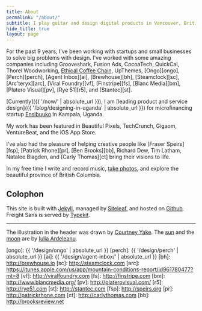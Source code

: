 ```yaml
---
title: About
permalink: "/about/"
subtitle: I play guitar and design digital products in Vancouver, British Columbia.
hide_title: true
layout: page
---
```


For the past 9 years, I've been working with startups and small businesses to solve big problems with design. I've worked with some amazing companies including Grooveshark, Fusion Ads, CocoaTech, QuickCal, Thorel Woodworking, [Ethical Coffee Chain][ecc], UpThemes, [Ongo][ongo], [Perch][perch], [Agent Inbox][ai], [Brewhouse][bh], [Steamclock][sc], [Arc'teryx][arc], [Viral Foundry][vf], [Finstripe][fs], [Blanc Media][bm], [Platero Visual][pv], [Rye 51][r5], and [Stantec][st]. 

[Currently]({{ '/now/' | absolute_url }}), I am [leading product and service design]({{ '/blog/designing-in-uganda' | absolute_url }}) for microfinancing startup [Ensibuuko](http://ensibuuko.com) in Kampala, Uganda.

My work has been featured in Beautiful Pixels, TechCrunch, Gigaom, VentureBeat, and the iOS App Store. 

I've also had the pleasure of helping creative people like [Fraser Speirs][fsp], [Patrick Rhone][pr], [Ben Brooks][bb], Richard Dew, Tim Latham, Natalee Blagden, and [Carly Thomas][ct] bring their visions to life.

In my free time I write and record music, [take photos](http://instagram.com/patdryburgh), and explore the beautiful province of British Columbia.

## Colophon

This site is built with [Jekyll](https://jekyllrb.com), managed by [Siteleaf](http://siteleaf.com), and hosted on [Github](https://pages.github.com). Freight Sans is served by [Typekit](http://typekit.com).

---

The illustration in the header was drawn by [Courtney Yake][cy]. The [sun][sun] and the [moon][moon] are by [Iulia Ardeleanu][ia].

[cy]: https://twitter.com/courtneymake
[moon]: https://thenounproject.com/iuliaardeleanu/collection/weather/?oq=weather&cidx=71&i=680142
[sun]: httpshttps://thenounproject.com/iuliaardeleanu/collection/weather/?oq=weather&cidx=71&i=675989
[ia]: https://thenounproject.com/iuliaardeleanu
[ecc]: http://ethicalcoffee.co
[ongo]: {{ '/design/ongo' | absolute_url }}
[perch]: {{ '/design/perch' | absolute_url }}
[ai]: {{ '/design/agent-inbox/' | absolute_url }}
[bh]: http://brewhouse.io
[sc]: http://steamclock.com
[arc]: https://itunes.apple.com/us/app/mountain-conditions-report/id961780477?mt=8
[vf]: http://viralfoundry.com
[fs]: http://finstripe.com
[bm]: http://www.blancmedia.org/
[pv]: http://platerovisual.com/
[r5]: http://rye51.com
[st]: http://stantec.com
[fsp]: http://speirs.org
[pr]: http://patrickrhone.com
[ct]: http://carlythomas.com
[bb]: http://brooksreview.net